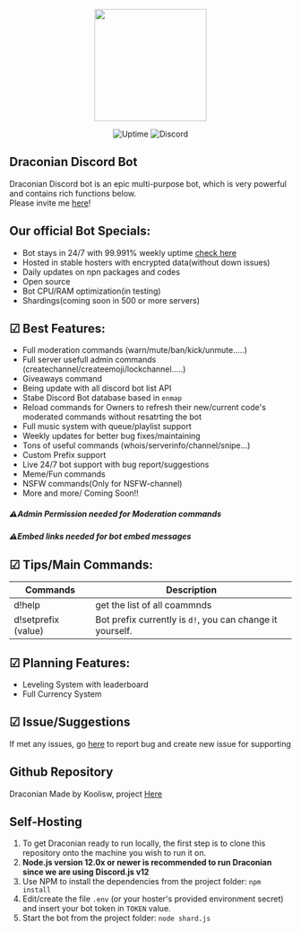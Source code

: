 <p align="center">
    <img src="https://cdn.koolisw.tk/file/kooliswCDN/F996F49F-5771-452D-9FA4-2E6713D2E138.png" height="200">
</p>
<p align="center">
<img src="https://img.shields.io/uptimerobot/ratio/m787007739-f881254df38f1a06bbd53346?style=flat-square"
            alt="Uptime">
    <img alt="Discord" src="https://img.shields.io/discord/687219262406131714?label=Discord">
    </p>

## Draconian Discord Bot

Draconian Discord bot is an epic multi-purpose bot, which is very powerful and contains rich functions below.\
Please invite me [here](https://discord.com/api/oauth2/authorize?client_id=711937599975063584&permissions=8&scope=bot)!

## Our official Bot Specials:
- Bot stays in 24/7 with 99.991% weekly uptime [check here](https://status.koolisw.tk)
- Hosted in stable hosters with encrypted data(without down issues)
- Daily updates on npn packages and codes
- Open source
- Bot CPU/RAM optimization(in testing)
- Shardings(coming soon in 500 or more servers)

## ☑ Best Features:
- Full moderation commands (warn/mute/ban/kick/unmute.....)
- Full server usefull admin commands (createchannel/createemoji/lockchannel.....)
- Giveaways command
- Being update with all discord bot list API
- Stabe Discord Bot database based in `enmap`
- Reload commands for Owners to refresh their new/current code's moderated commands without resatrting the bot
- Full music system with queue/playlist support
- Weekly updates for better bug fixes/maintaining
- Tons of useful commands (whois/serverinfo/channel/snipe...)
- Custom Prefix support
- Live 24/7 bot support with bug report/suggestions
- Meme/Fun commands
- NSFW commands(Only for NSFW-channel)
- More and more/ Coming Soon!!

##### ⚠Admin Permission needed for Moderation commands
##### ⚠Embed links needed for bot embed messages

## ☑ Tips/Main Commands:
| Commands    |Description|
| ----------- | ----------- | 
| d!help      | get the list of all coammnds       |
| d!setprefix (value)   | Bot prefix currently is `d!`, you can change it yourself.       |
## ☑ Planning Features:
- Leveling System with leaderboard
- Full Currency System

## ☑ Issue/Suggestions
If met any issues, go [here](https://github.com/RealKoolisw/Draconian/issues) to report bug and create new issue for supporting

## Github Repository
Draconian Made by Koolisw, project [Here](https://github.com/RealKoolisw/Draconian)
## Self-Hosting
1. To get Draconian ready to run locally, the first step is to clone this repository onto the machine you wish to run it on.
2. **Node.js version 12.0x or newer is recommended to run Draconian since we are using Discord.js v12**
3. Use NPM to install the dependencies from the project folder: `npm install`
4. Edit/create the file `.env` (or your hoster's provided environment secret) and insert your bot token in `TOKEN` value.
5. Start the bot from the project folder: `node shard.js`
